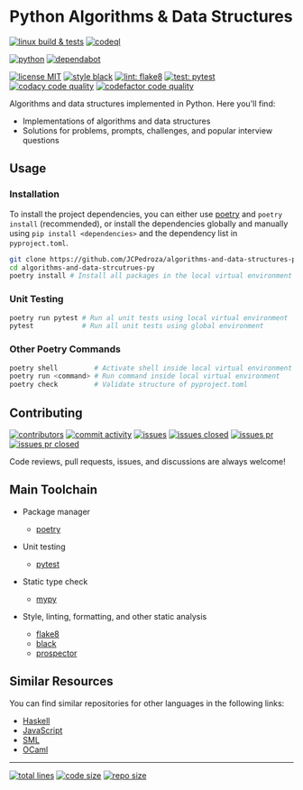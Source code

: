 # Python Algorithms & Data Structures

[![linux build & tests][13]][14]
[![codeql][15]][16]

[![python][19]][20]
[![dependabot][21]][22]

[![license MIT][9]][10]
[![style black][11]][12]
[![lint: flake8][1]][2]
[![test: pytest][3]][4]
[![codacy code quality][5]][6]
[![codefactor code quality][7]][8]

Algorithms and data structures implemented in Python. Here you'll find:

- Implementations of algorithms and data structures
- Solutions for problems, prompts, challenges, and popular interview questions

## Usage

### Installation

To install the project dependencies, you can either use [poetry][80] and
`poetry install` (recommended), or install the dependencies globally and manually using
`pip install <dependencies>` and the dependency list in `pyproject.toml`.

```bash
git clone https://github.com/JCPedroza/algorithms-and-data-structures-py.git
cd algorithms-and-data-strcutrues-py
poetry install # Install all packages in the local virtual environment
```

### Unit Testing

```bash
poetry run pytest # Run al unit tests using local virtual environment
pytest            # Run all unit tests using global environment
```

### Other Poetry Commands

```bash
poetry shell         # Activate shell inside local virtual environment
poetry run <command> # Run command inside local virtual environment
poetry check         # Validate structure of pyproject.toml
```

## Contributing

[![contributors][25]][26]
[![commit activity][27]][28]
[![issues][29]][30]
[![issues closed][31]][32]
[![issues pr][33]][34]
[![issues pr closed][35]][36]

Code reviews, pull requests, issues, and discussions are always welcome!

## Main Toolchain

- Package manager
  - [poetry][80]

- Unit testing
  - [pytest][81]

- Static type check
  - [mypy][82]

- Style, linting, formatting, and other static analysis
  - [flake8][83]
  - [black][85]
  - [prospector][84]

## Similar Resources

You can find similar repositories for other languages in the following links:

- [Haskell][103]
- [JavaScript][101]
- [SML][104]
- [OCaml][102]

---

[![total lines][51]][52]
[![code size][53]][54]
[![repo size][55]][56]

[1]: https://img.shields.io/badge/lint-flake8-blue.svg
[2]: http://flake8.pycqa.org/
[3]: https://img.shields.io/badge/test-pytest-blue.svg
[4]: https://docs.pytest.org/
[5]: https://app.codacy.com/project/badge/Grade/7ffcb99f0c674b2abab6c7ed4915a280
[6]: https://www.codacy.com/gh/JCPedroza/algorithms-and-data-structures-py/dashboard?utm_source=github.com&amp;utm_medium=referral&amp;utm_content=JCPedroza/algorithms-and-data-structures-py&amp;utm_campaign=Badge_Grade
[7]: https://www.codefactor.io/repository/github/jcpedroza/algorithms-and-data-structures-py/badge
[8]: https://www.codefactor.io/repository/github/jcpedroza/algorithms-and-data-structures-py
[9]: https://badgen.net/github/license/JCPedroza/algorithms-and-data-structures-py
[10]: https://opensource.org/licenses/MIT
[11]: https://img.shields.io/badge/code%20style-black-000000.svg
[12]: https://github.com/psf/black
[13]: https://github.com/JCPedroza/algorithms-and-data-structures-py/actions/workflows/linux.yml/badge.svg
[14]: https://github.com/JCPedroza/algorithms-and-data-structures-py/actions/workflows/linux.yml
[15]: https://github.com/JCPedroza/algorithms-and-data-structures-py/actions/workflows/codeql.yml/badge.svg
[16]: https://github.com/JCPedroza/algorithms-and-data-structures-py/actions/workflows/codeql.yml

[19]: https://img.shields.io/badge/python-3670A0?style=for-the-badge&logo=python&logoColor=ffdd54
[20]: https://github.com/python/cpython
[21]: https://img.shields.io/badge/dependabot-025E8C?style=for-the-badge&logo=dependabot&logoColor=white
[22]: https://github.com/JCPedroza/algorithms-and-data-structures-py/blob/main/.github/dependabot.yml

[25]: https://img.shields.io/github/contributors/JCPedroza/algorithms-and-data-structures-py
[26]: https://github.com/JCPedroza/algorithms-and-data-structures-py/graphs/contributors
[27]: https://img.shields.io/github/commit-activity/m/JCPedroza/algorithms-and-data-structures-py
[28]: https://github.com/JCPedroza/algorithms-and-data-structures-py/graphs/commit-activity
[29]: https://img.shields.io/github/issues-raw/JCPedroza/algorithms-and-data-structures-py
[30]: https://github.com/JCPedroza/algorithms-and-data-structures-py/issues
[31]: https://img.shields.io/github/issues-closed-raw/JCPedroza/algorithms-and-data-structures-py
[32]: https://github.com/JCPedroza/algorithms-and-data-structures-py/issues
[33]: https://img.shields.io/github/issues-pr-raw/JCPedroza/algorithms-and-data-structures-py
[34]: https://github.com/JCPedroza/algorithms-and-data-structures-py/pulls
[35]: https://img.shields.io/github/issues-pr-closed-raw/JCPedroza/algorithms-and-data-structures-py
[36]: https://github.com/JCPedroza/algorithms-and-data-structures-py/pulls

[51]: https://img.shields.io/tokei/lines/github/jcpedroza/algorithms-and-data-structures-py
[52]: https://img.shields.io/tokei/lines/github/jcpedroza/algorithms-and-data-structures-py
[53]: https://img.shields.io/github/languages/code-size/jcpedroza/algorithms-and-data-structures-py
[54]: https://img.shields.io/github/languages/code-size/jcpedroza/algorithms-and-data-structures-py
[55]: https://img.shields.io/github/repo-size/jcpedroza/algorithms-and-data-structures-py
[56]: https://img.shields.io/github/repo-size/jcpedroza/algorithms-and-data-structures-py

[80]: https://python-poetry.org/
[81]: https://docs.pytest.org
[82]: http://mypy-lang.org/
[83]: https://flake8.pycqa.org/
[84]: https://prospector.landscape.io/en/master/
[85]: https://black.readthedocs.io/en/stable/the_black_code_style/index.html

[101]: https://github.com/JCPedroza/algorithms-and-data-structures-js
[102]: https://github.com/JCPedroza/algorithms-and-data-structures-ocaml
[103]: https://github.com/JCPedroza/algorithms-and-data-structures-hs
[104]: https://github.com/JCPedroza/algorithms-and-data-structures-sml
